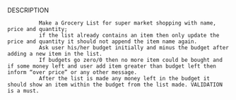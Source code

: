 DESCRIPTION
              
              Make a Grocery List for super market shopping with name, price and quantity; 
              if the list already contains an item then only update the price and quantity it should not append the item name again. 
              Ask user his/her budget initially and minus the budget after adding a new item in the list. 
              If budgets go zero/0 then no more item could be bought and if some money left and user add item greater than budget left then inform “over price” or any other message. 
              After the list is made any money left in the budget it should show an item within the budget from the list made. VALIDATION is a must.
